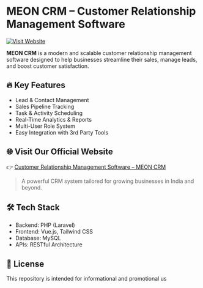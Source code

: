 # MEON CRM – Customer Relationship Management Software

[![Visit Website](https://img.shields.io/badge/Visit-MEON_CRM-blue?style=flat&logo=google-chrome)](https://meon.co.in/customer-relation-management-software)

**MEON CRM** is a modern and scalable customer relationship management software designed to help businesses streamline their sales, manage leads, and boost customer satisfaction.

## 🔥 Key Features

- Lead & Contact Management  
- Sales Pipeline Tracking  
- Task & Activity Scheduling  
- Real-Time Analytics & Reports  
- Multi-User Role System  
- Easy Integration with 3rd Party Tools  

## 🌐 Visit Our Official Website

👉 [Customer Relationship Management Software – MEON CRM](https://meon.co.in/customer-relation-management-software)

> A powerful CRM system tailored for growing businesses in India and beyond.

## 🛠️ Tech Stack

- Backend: PHP (Laravel)
- Frontend: Vue.js, Tailwind CSS
- Database: MySQL
- APIs: RESTful Architecture

## 📄 License

This repository is intended for informational and promotional us
